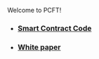 Welcome to PCFT!
* ### [Smart Contract Code](https://www.bscscan.com/address/0x8683ab306bb70276b6218e5738c647a33661074e#code)
* ### [White paper](https://github.com/Pi-Community-Token/contract-source-code/wiki/White--Paper)
